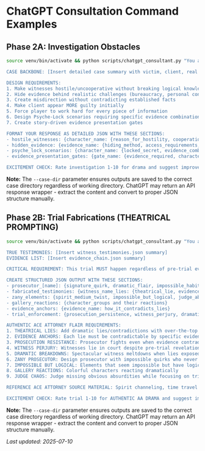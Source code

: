 # ChatGPT Consultation Command Examples

## Phase 2A: Investigation Obstacles

```bash
source venv/bin/activate && python scripts/chatgpt_consultant.py "You are designing investigation obstacles for an Ace Attorney case. Provide a detailed JSON structure with specific obstacles for each character.

CASE BACKBONE: [Insert detailed case summary with victim, client, real killer, motive, evidence chain]

DESIGN REQUIREMENTS:
1. Make witnesses hostile/uncooperative without breaking logical knowledge
2. Hide evidence behind realistic challenges (bureaucracy, personal conflicts)
3. Create misdirection without contradicting established facts
4. Make client appear MORE guilty initially
5. Force player to work hard for every piece of information
6. Design Psyche-Lock scenarios requiring specific evidence combinations
7. Create story-driven evidence presentation gates

FORMAT YOUR RESPONSE AS DETAILED JSON WITH THESE SECTIONS:
- hostile_witnesses: {character_name: {reason_for_hostility, cooperation_requirements, misdirection_tactics}}
- hidden_evidence: {evidence_name: {hiding_method, access_requirements, bureaucratic_obstacles}}
- psyche_lock_scenarios: {character_name: {locked_secret, evidence_combination_required, unlock_trigger}}
- evidence_presentation_gates: {gate_name: {evidence_required, character_target, story_progression}}

EXCITEMENT CHECK: Rate investigation 1-10 for drama and suggest improvements." --case-dir {case_name} -o obstacles/chatgpt_obstacles_v1.json
```

**Note:** The `--case-dir` parameter ensures outputs are saved to the correct case directory regardless of working directory. ChatGPT may return an API response wrapper - extract the content and convert to proper JSON structure manually.

## Phase 2B: Trial Fabrications (THEATRICAL PROMPTING)

```bash
source venv/bin/activate && python scripts/chatgpt_consultant.py "You are designing an Ace Attorney courtroom battle. Embrace authentic AA zaniness!

TRUE TESTIMONIES: [Insert witness_testimonies.json summary]
EVIDENCE LIST: [Insert evidence_chain.json summary]

CRITICAL REQUIREMENT: This trial MUST happen regardless of pre-trial evidence discovery.

CREATE STRUCTURED JSON OUTPUT WITH THESE SECTIONS:
- prosecutor_[name]: {signature_quirk, dramatic_flair, impossible_habit, weakness}
- fabricated_testimonies: {witness_name_lies: {theatrical_lie, evidence_contradiction, breakdown_trigger, breakdown_style}}
- zany_elements: {spirit_medium_twist, impossible_but_logical, judge_absurdity}
- gallery_reactions: {character_groups and their reactions}
- evidence_anchors: {evidence_name: how_it_contradicts_lies}
- trial_enforcement: {prosecution_persistence, witness_perjury, dramatic_necessity}

AUTHENTIC ACE ATTORNEY FLAIR REQUIREMENTS:
1. THEATRICAL LIES: Add dramatic lies/contradictions with over-the-top confidence
2. EVIDENCE ANCHORS: Each lie must be contradictable by specific evidence
3. PROSECUTION RESISTANCE: Prosecutor fights even when evidence contradicts their case
4. WITNESS PERJURY: Witnesses lie in court despite pre-trial revelations
5. DRAMATIC BREAKDOWNS: Spectacular witness meltdowns when lies exposed
6. ZANY PROSECUTOR: Design prosecutor with impossible quirks who never gives up
7. IMPOSSIBLE BUT LOGICAL: Elements that seem impossible but have logical explanations
8. GALLERY REACTIONS: Colorful characters reacting dramatically
9. JUDGE CHAOS: Judge missing obvious absurdities while focusing on trivial details

REFERENCE ACE ATTORNEY SOURCE MATERIAL: Spirit channeling, time travel evidence, impossible crime scenes.

EXCITEMENT CHECK: Rate trial 1-10 for AUTHENTIC AA DRAMA and suggest improvements." --case-dir {case_name} -o obstacles/trial_fabrications.json -t 0.8
```

**Note:** The `--case-dir` parameter ensures outputs are saved to the correct case directory regardless of working directory. ChatGPT may return an API response wrapper - extract the content and convert to proper JSON structure manually.

*Last updated: 2025-07-10*
